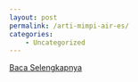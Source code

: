 ```yaml
---
layout: post
permalink: /arti-mimpi-air-es/
categories:
    - Uncategorized
---
```


[Baca Selengkapnya](/03)